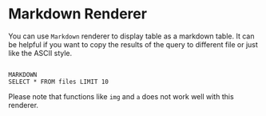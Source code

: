 # Markdown Renderer
You can use `Markdown` renderer to display table as a markdown table. It can be helpful if you want to copy the results of the query to different file or just like the ASCII style.

```sqlseal

MARKDOWN
SELECT * FROM files LIMIT 10
```

Please note that functions like `img` and `a` does not work well with this renderer.